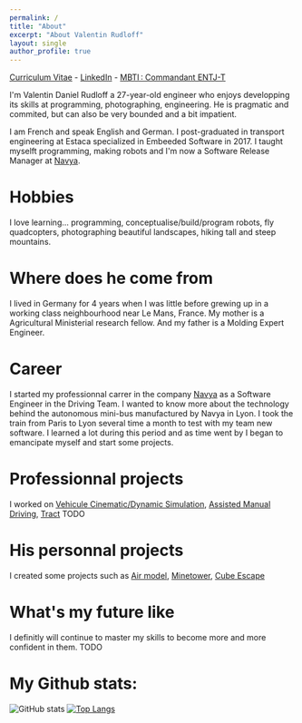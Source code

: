 ```yaml
---
permalink: /
title: "About"
excerpt: "About Valentin Rudloff"
layout: single
author_profile: true
---
```


[Curriculum Vitae](assets/pdf/cv_en.pdf) - [LinkedIn](https://www.linkedin.com/in/rudloffvalentin/) - [MBTI : Commandant ENTJ-T](https://www.16personalities.com/entj-personality)

I'm Valentin Daniel Rudloff a 27-year-old engineer who enjoys developping its skills at programming, photographing, engineering. He is pragmatic and commited, but can also be very bounded and a bit impatient.

I am French and speak English and German. I post-graduated in transport engineering at Estaca specialized in Embeeded Software in 2017. I taught myselft programming, making robots and I'm now a Software Release Manager at [Navya](https://www.navya.tech).

# Hobbies
I love learning... programming, conceptualise/build/program robots, fly quadcopters, photographing beautiful landscapes, hiking tall and steep mountains.

# Where does he come from
I lived in Germany for 4 years when I was little before grewing up in a working class neighbourhood near Le Mans, France. My mother is a Agricultural Ministerial research fellow. And my father is a Molding Expert Engineer.

# Career
I started my professionnal carrer in the company [Navya](https://www.navya.tech) as a Software Engineer in the Driving Team. I wanted to know more about the technology behind the autonomous mini-bus manufactured by Navya in Lyon. I took the train from Paris to Lyon several time a month to test with my team new software. I learned a lot during this period and as time went by I began to emancipate myself and start some projects.

# Professionnal projects 
I worked on [Vehicule Cinematic/Dynamic Simulation](projects), [Assisted Manual Driving](projects), [Tract](projects) TODO

# His personnal projects
I created some projects such as [Air model](projects), [Minetower](projects), [Cube Escape](projects)

# What's my future like
I definitly will continue to master my skills to become more and more confident in them. TODO

# My Github stats:
![GitHub stats](https://github-readme-stats.vercel.app/api?username=gamma-software&show_icons=true&title_color=ffc857&icon_color=8ac926&text_color=daf7dc&bg_color=151515&hide=["stars"])
[![Top Langs](https://github-readme-stats.vercel.app/api/top-langs/?username=gamma-software&layout=compact&text_color=daf7dc&bg_color=151515)](https://github.com/anuraghazra/github-readme-stats)